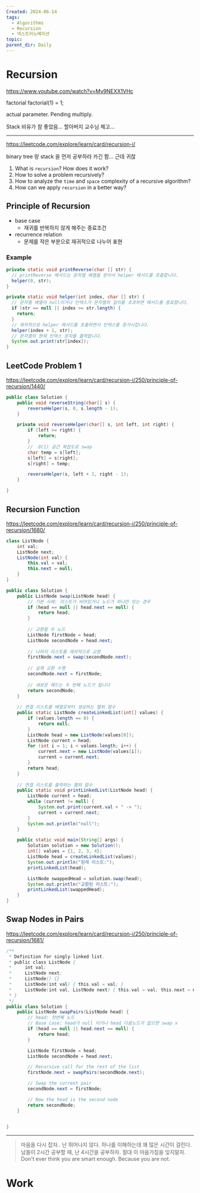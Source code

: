 ```yaml
---
Created: 2024-06-14
tags:
  - Algorithms
  - Recursion
  - 넥스트이노베이션
topic: 
parent_dir: Daily
---
```

# Recursion
https://www.youtube.com/watch?v=Mv9NEXX1VHc

factorial 
factorial(1) = 1;

actual parameter.
Pending multiply.

Stack 비유가 참 좋았음... 할아버지 교수님 체고...

----
https://leetcode.com/explore/learn/card/recursion-i/

binary tree 랑 stack 을 먼저 공부하라 카긴 함... 근데 귀찮 

1. What is `recursion`? How does it work?
2. How to solve a problem recursively?
3. How to analyze the `time` and `space` complexity of a recursive algorithm?
4. How can we apply `recursion` in a better way?

## Principle of Recursion
- base case
	- 재귀를 반복하지 않게 해주는 종료조건
- recurrence relation
	- 문제를 작은 부분으로 재귀적으로 나누어 표현
### Example
```java
private static void printReverse(char [] str) {
  // printReverse 메서드는 문자열 배열을 받아서 helper 메서드를 호출합니다.
  helper(0, str);
}

private static void helper(int index, char [] str) {
  // 문자열 배열이 null이거나 인덱스가 문자열의 길이를 초과하면 메서드를 종료합니다.
  if (str == null || index >= str.length) {
    return;
  }
  // 재귀적으로 helper 메서드를 호출하면서 인덱스를 증가시킵니다.
  helper(index + 1, str);
  // 문자열의 현재 인덱스 문자를 출력합니다.
  System.out.print(str[index]);
}
```
## LeetCode Problem 1
https://leetcode.com/explore/learn/card/recursion-i/250/principle-of-recursion/1440/
```java
public class Solution {
    public void reverseString(char[] s) {
        reverseHelper(s, 0, s.length - 1);
    }

    private void reverseHelper(char[] s, int left, int right) {
        if (left >= right) {
            return;
        }
        //  O(1) 공간 복잡도로 swap
        char temp = s[left];
        s[left] = s[right];
        s[right] = temp;

        reverseHelper(s, left + 1, right - 1);
    }

}
```

## Recursion Function
https://leetcode.com/explore/learn/card/recursion-i/250/principle-of-recursion/1680/
```java
class ListNode {
    int val;
    ListNode next;
    ListNode(int val) {
        this.val = val;
        this.next = null;
    }
}

public class Solution {
    public ListNode swap(ListNode head) {
        // 기본 사례: 리스트가 비어있거나 노드가 하나만 있는 경우
        if (head == null || head.next == null) {
            return head;
        }
        
        // 교환할 두 노드
        ListNode firstNode = head;
        ListNode secondNode = head.next;
        
        // 나머지 리스트를 재귀적으로 교환
        firstNode.next = swap(secondNode.next);
        
        // 실제 교환 수행
        secondNode.next = firstNode;
        
        // 새로운 헤드는 두 번째 노드가 됩니다
        return secondNode;
    }
    
    // 연결 리스트를 배열로부터 생성하는 헬퍼 함수
    public static ListNode createLinkedList(int[] values) {
        if (values.length == 0) {
            return null;
        }
        ListNode head = new ListNode(values[0]);
        ListNode current = head;
        for (int i = 1; i < values.length; i++) {
            current.next = new ListNode(values[i]);
            current = current.next;
        }
        return head;
    }
    
    // 연결 리스트를 출력하는 헬퍼 함수
    public static void printLinkedList(ListNode head) {
        ListNode current = head;
        while (current != null) {
            System.out.print(current.val + " -> ");
            current = current.next;
        }
        System.out.println("null");
    }

    public static void main(String[] args) {
        Solution solution = new Solution();
        int[] values = {1, 2, 3, 4};
        ListNode head = createLinkedList(values);
        System.out.println("원래 리스트:");
        printLinkedList(head);

        ListNode swappedHead = solution.swap(head);
        System.out.println("교환된 리스트:");
        printLinkedList(swappedHead);
    }
}
```
## Swap Nodes in Pairs
https://leetcode.com/explore/learn/card/recursion-i/250/principle-of-recursion/1681/
```java
/**
 * Definition for singly-linked list.
 * public class ListNode {
 *     int val;
 *     ListNode next;
 *     ListNode() {}
 *     ListNode(int val) { this.val = val; }
 *     ListNode(int val, ListNode next) { this.val = val; this.next = next; }
 * }
 */
public class Solution {
    public ListNode swapPairs(ListNode head) {
        // head: 첫번째 노드
        // Base case: head가 null 이거나 head 다음노드가 없으면 swap x
        if (head == null || head.next == null) {
            return head;
        }

        ListNode firstNode = head;
        ListNode secondNode = head.next;

        // Recursive call for the rest of the list
        firstNode.next = swapPairs(secondNode.next);

        // Swap the current pair
        secondNode.next = firstNode;

        // Now the head is the second node
        return secondNode;
    }

   
}
```
-----


> 마음을 다시 잡자..
> 난 뛰어나지 않다. 하나를 이해하는데 꽤 많은 시간이 걸린다.
> 남들이 2시간 공부할 때, 난 4시간을 공부하자. 
> 절대 이 마음가짐을 잊지말자.
> Don't ever think you are smart enough. Because you are not.
> 

# Work













 